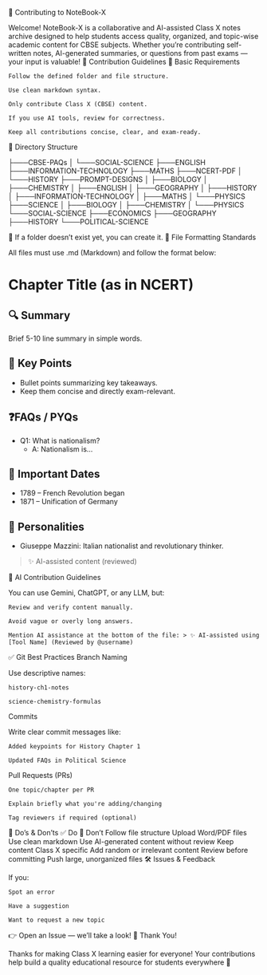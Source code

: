 🧠 Contributing to NoteBook-X

Welcome!
NoteBook-X is a collaborative and AI-assisted Class X notes archive designed to help students access quality, organized, and topic-wise academic content for CBSE subjects. Whether you’re contributing self-written notes, AI-generated summaries, or questions from past exams — your input is valuable!
🧭 Contribution Guidelines
🔧 Basic Requirements

    Follow the defined folder and file structure.

    Use clean markdown syntax.

    Only contribute Class X (CBSE) content.

    If you use AI tools, review for correctness.

    Keep all contributions concise, clear, and exam-ready.

📂 Directory Structure

├───CBSE-PAQs
│   └───SOCIAL-SCIENCE
├───ENGLISH
├───INFORMATION-TECHNOLOGY
├───MATHS
├───NCERT-PDF
│   └───HISTORY
├───PROMPT-DESIGNS
│   ├───BIOLOGY
│   ├───CHEMISTRY
│   ├───ENGLISH
│   ├───GEOGRAPHY
│   ├───HISTORY
│   ├───INFORMATION-TECHNOLOGY
│   ├───MATHS
│   └───PHYSICS
├───SCIENCE
│   ├───BIOLOGY
│   ├───CHEMISTRY
│   └───PHYSICS
└───SOCIAL-SCIENCE
    ├───ECONOMICS
    ├───GEOGRAPHY
    ├───HISTORY
    └───POLITICAL-SCIENCE

📁 If a folder doesn’t exist yet, you can create it.
📄 File Formatting Standards

All files must use .md (Markdown) and follow the format below:

# Chapter Title (as in NCERT)

## 🔍 Summary
Brief 5-10 line summary in simple words.

## 📝 Key Points
- Bullet points summarizing key takeaways.
- Keep them concise and directly exam-relevant.

## ❓FAQs / PYQs
- Q1: What is nationalism?
  - A: Nationalism is...

## 📅 Important Dates
- 1789 – French Revolution began
- 1871 – Unification of Germany

## 👤 Personalities
- Giuseppe Mazzini: Italian nationalist and revolutionary thinker.

> ✨ AI-assisted content (reviewed)

🤖 AI Contribution Guidelines

You can use Gemini, ChatGPT, or any LLM, but:

    Review and verify content manually.

    Avoid vague or overly long answers.

    Mention AI assistance at the bottom of the file: > ✨ AI-assisted using [Tool Name] (Reviewed by @username)

✅ Git Best Practices
Branch Naming

Use descriptive names:

    history-ch1-notes

    science-chemistry-formulas

Commits

Write clear commit messages like:

    Added keypoints for History Chapter 1

    Updated FAQs in Political Science

Pull Requests (PRs)

    One topic/chapter per PR

    Explain briefly what you're adding/changing

    Tag reviewers if required (optional)

🚫 Do’s & Don’ts
✅ Do	🚫 Don’t
Follow file structure	Upload Word/PDF files
Use clean markdown	Use AI-generated content without review
Keep content Class X specific	Add random or irrelevant content
Review before committing	Push large, unorganized files
🛠 Issues & Feedback

If you:

    Spot an error

    Have a suggestion

    Want to request a new topic

👉 Open an Issue — we’ll take a look!
🙌 Thank You!

Thanks for making Class X learning easier for everyone!
Your contributions help build a quality educational resource for students everywhere 💙